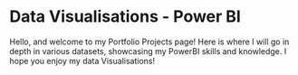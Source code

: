 # Data Visualisations - Power BI
Hello, and welcome to my Portfolio Projects page! Here is where I will go in depth in various datasets, showcasing my PowerBI skills and knowledge. I hope you enjoy my data Visualisations!

